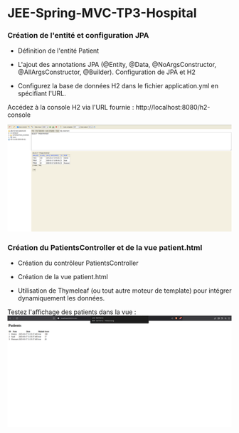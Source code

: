 # JEE-Spring-MVC-TP3-Hospital

### Création de l'entité et configuration JPA
* Définition de l'entité Patient

* L'ajout des annotations JPA (@Entity, @Data, @NoArgsConstructor, @AllArgsConstructor, @Builder).
Configuration de JPA et H2

* Configurez la base de données H2 dans le fichier application.yml en spécifiant l'URL.

Accédez à la console H2 via l'URL fournie : http://localhost:8080/h2-console

![db-screen.png](src/main/resources/assets-screen/db-screen.png)

### Création du PatientsController et de la vue patient.html

* Création du contrôleur PatientsController

* Création de la vue patient.html

* Utilisation de Thymeleaf (ou tout autre moteur de template) pour intégrer dynamiquement les données.

Testez l'affichage des patients dans la vue :
![controller-view-screen.png](src/main/resources/assets-screen/controller-view-screen.png)

